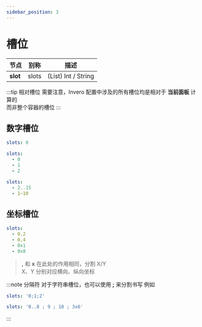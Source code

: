 ```yaml
---
sidebar_position: 3
---
```


# 槽位

| **节点**   | 别称    | 描述                  |
|----------|-------|---------------------|
| **slot** | slots | (List) Int / String | 指定显示槽位          |

:::tip 相对槽位
需要注意，Invero 配置中涉及的所有槽位均是相对于 **当前面板** 计算的  
而非整个容器的槽位
:::

## 数字槽位

```yaml title=单个
slots: 0
```

```yaml title=多个
slots:
  - 0
  - 1
  - 2
```

```yaml title=范围
slots:
  - 2..15
  - 1~10
```

## 坐标槽位

```yaml
slots:
  - 0,2
  - 0,4
  - 0x1
  - 0x8
```

> **,** 和 **x** 在此处的作用相同，分割 X/Y  
> X、Y 分别对应横向、纵向坐标

:::note 分隔符
对于字符串槽位，也可以使用 **;** 来分割书写
例如
```yaml
slots: '0;1;2'
```
```yaml
slots: '0..8 ; 9 ; 10 ; 3x6'
```
:::